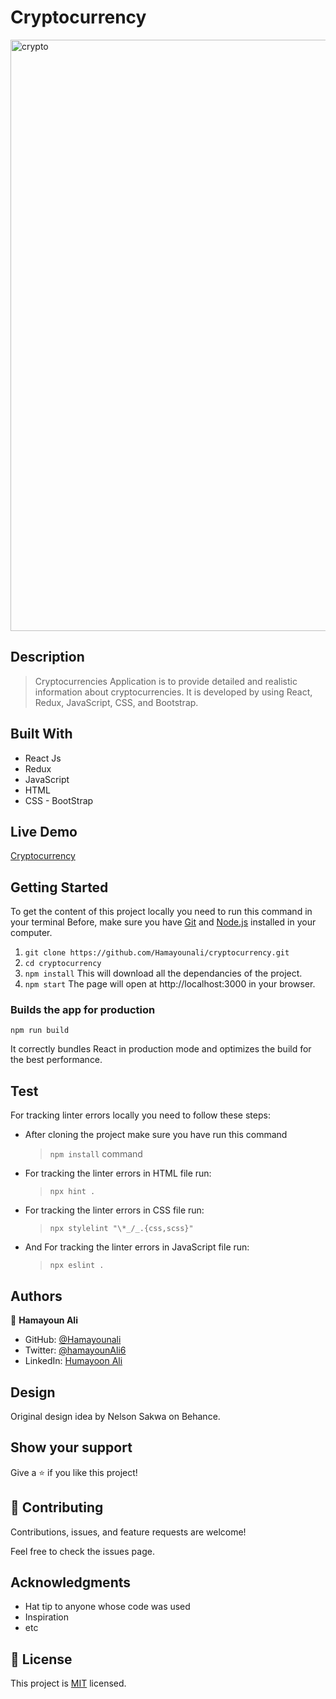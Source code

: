 # Cryptocurrency 

<img width="946" alt="crypto" src="https://user-images.githubusercontent.com/22744775/189409643-7fb48070-fb01-417d-b8bb-ef9a7bd33d4c.PNG">

## Description
> Cryptocurrencies Application is to provide detailed and realistic information about cryptocurrencies. It is developed by using React, Redux, JavaScript, CSS, and Bootstrap. 

## Built With
- React Js
- Redux 
- JavaScript 
- HTML
- CSS - BootStrap

## Live Demo

[Cryptocurrency](https://hamayounali.github.io/cryptocurrency/)


## Getting Started

To get the content of this project locally you need to run this command in your terminal
Before, make sure you have [Git](https://www.linode.com/docs/guides/how-to-install-git-on-linux-mac-and-windows/) and [Node.js](https://nodejs.dev/learn/how-to-install-nodejs) installed in your computer.

1. `git clone https://github.com/Hamayounali/cryptocurrency.git`
2. `cd cryptocurrency`
3. `npm install` 
  This will download all the dependancies of the project.
4. `npm start` 
  The page will open at http://localhost:3000 in your browser.

### Builds the app for production

`npm run build`

It correctly bundles React in production mode and optimizes the build for the best performance. 

## Test

For tracking linter errors locally you need to follow these steps:

- After cloning the project make sure you have run this command

  > `npm install` command

- For tracking the linter errors in HTML file run:

  > `npx hint .`

- For tracking the linter errors in CSS file run:

  > `npx stylelint "\*_/_.{css,scss}"`

- And For tracking the linter errors in JavaScript file run:

  > `npx eslint .`


## Authors

👤 **Hamayoun Ali**

- GitHub: [@Hamayounali](https://github.com/Hamayounali)
- Twitter: [@hamayounAli6](https://twitter.com/hamayounAli6)
- LinkedIn: [Humayoon Ali](https://www.linkedin.com/in/humayoon-ali-663ba2239)

## Design 

Original design idea by Nelson Sakwa on Behance.

## Show your support

Give a ⭐️ if you like this project!

## 🤝 Contributing

Contributions, issues, and feature requests are welcome!

Feel free to check the issues page.

## Acknowledgments

- Hat tip to anyone whose code was used
- Inspiration
- etc

## 📝 License

This project is [MIT](./LICENSE) licensed.

